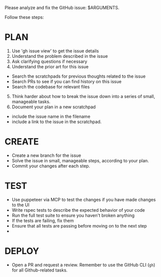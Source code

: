 Please analyze and fix the GitHub issue: $ARGUMENTS.

Follow these steps:

# PLAN
1. Use 'gh issue view' to get the issue details
2. Understand the problem described in the issue
3. Ask clarifying questions if necessary
4. Understand the prior art for this issue
- Search the scratchpads for previous thoughts related to the issue
- Search PRs to see if you can find history on this issue
- Search the codebase for relevant files
5. Think harder about how to break the issue down into a series of small, manageable tasks.
6. Document your plan in a new scratchpad
- include the issue name in the filename
- include a link to the issue in the scratchpad.

# CREATE
- Create a new branch for the issue
- Solve the issue in small, manageable steps, according to your plan.
- Commit your changes after each step.

# TEST
- Use puppeteer via MCP to test the changes if you have made changes to the UI
- Write rspec tests to describe the expected behavior of your code
- Run the full test suite to ensure you haven't broken anything
- If the tests are failing, fix them
- Ensure that all tests are passing before moving on to the next step
-

# DEPLOY
- Open a PR and request a review.
Remember to use the GitHub CLI (`gh`) for all Github-related tasks.